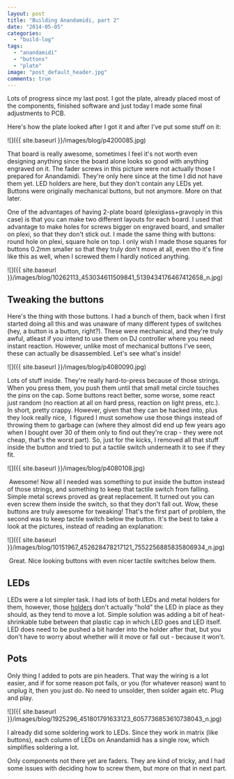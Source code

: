 ```yaml
---
layout: post
title: "Building Anandamidi, part 2"
date: "2014-05-05"
categories: 
  - "build-log"
tags: 
  - "anandamidi"
  - "buttons"
  - "plate"
image: "post_default_header.jpg"
comments: true
---
```


Lots of progress since my last post. I got the plate, already placed most of the components, finished software and just today I made some final adjustments to PCB.

Here's how the plate looked after I got it and after I've put some stuff on it:

![]({{ site.baseurl }}/images/blog/p4200085.jpg)

That board is really awesome, sometimes I feel it's not worth even designing anything since the board alone looks so good with anything engraved on it. The fader screws in this picture were not actually those I prepared for Anandamidi. They're only here since at the time I did not have them yet. LED holders are here, but they don't contain any LEDs yet. Buttons were originally mechanical buttons, but not anymore. More on that later.

One of the advantages of having 2-plate board (plexiglass+gravoply in this case) is that you can make two different layouts for each board. I used that advantage to make holes for screws bigger on engraved board, and smaller on plexi, so that they don't stick out. I made the same thing with buttons: round hole on plexi, square hole on top. I only wish I made those squares for buttons 0.2mm smaller so that they truly don't move at all, even tho it's fine like this as well, when I screwed them I hardly noticed anything.

![]({{ site.baseurl }}/images/blog/10262113_453034611509841_5139434176467412658_n.jpg)

## Tweaking the buttons

Here's the thing with those buttons. I had a bunch of them, back when I first started doing all this and was unaware of many different types of switches (hey, a button is a button, right?). These were mechanical, and they're truly awful, atleast if you intend to use them on DJ controller where you need instant reaction. However, unlike most of mechanical buttons I've seen, these can actually be disassembled. Let's see what's inside!

![]({{ site.baseurl }}/images/blog/p4080090.jpg)

Lots of stuff inside. They're really hard-to-press because of those strings. When you press them, you push them until that small metal circle touches the pins on the cap. Some buttons react better, some worse, some react just random (no reaction at all on hard press, reaction on light press, etc.). In short, pretty crappy. However, given that they can be hacked into, plus they look really nice,  I figured I must somehow use those things instead of throwing them to garbage can (where they almost did end up few years ago when I bought over 30 of them only to find out they're crap - they were not cheap, that's the worst part). So, just for the kicks, I removed all that stuff inside the button and tried to put a tactile switch underneath it to see if they fit.

![]({{ site.baseurl }}/images/blog/p4080108.jpg)

 Awesome! Now all I needed was something to put inside the button instead of those strings, and something to keep that tactile switch from falling. Simple metal screws proved as great replacement. It turned out you can even screw them inside the switch, so that they don't fall out. Wow, these buttons are truly awesome for tweaking! That's the first part of problem, the second was to keep tactile switch below the button. It's the best to take a look at the pictures, instead of reading an explanation:

![]({{ site.baseurl }}/images/blog/10151967_452628478217121_7552256885835806934_n.jpg)

 Great. Nice looking buttons with even nicer tactile switches below them.

## LEDs

LEDs were a lot simpler task. I had lots of both LEDs and metal holders for them, however, those [holders](http://i.ebayimg.com/00/s/MTYwMFgxNTk1/$(KGrHqR,!lYE8F!qvQs0BPPJ7yf!)g~~60_35.JPG) don't actually "hold" the LED in place as they should, as they tend to move a lot. Simple solution was adding a bit of heat-shrinkable tube between that plastic cap in which LED goes and LED itself. LED does need to be pushed a bit harder into the holder after that, but you don't have to worry about whether will it move or fall out - because it won't.

## Pots

Only thing I added to pots are pin headers. That way the wiring is a lot easier, and if for some reason pot fails, or you (for whatever reason) want to unplug it, then you just do. No need to unsolder, then solder again etc. Plug and play.

![]({{ site.baseurl }}/images/blog/1925296_451801791633123_6057736853610738043_n.jpg)

I already did some soldering work to LEDs. Since they work in matrix (like buttons), each column of LEDs on Anandamidi has a single row, which simplifies soldering a lot.

Only components not there yet are faders. They are kind of tricky, and I had some issues with deciding how to screw them, but more on that in next part.
